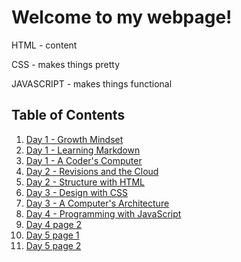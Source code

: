 
# Welcome to my webpage!

HTML - content

CSS - makes things pretty

JAVASCRIPT - makes things functional

## Table of Contents 

1. [Day 1 - Growth Mindset](growth-mindset.md)
2. [Day 1 - Learning Markdown](learning-markdown.md)
3. [Day 1 - A Coder's Computer](a-coder's-computer.md) 
4. [Day 2 - Revisions and the Cloud](revisions-and-cloud.md) 
5. [Day 2 - Structure with HTML](structure-with-HTML.md)
6. [Day 3 - Design with CSS](design-with-CSS.md)
7. [Day 3 - A Computer's Architecture](computer-architecture.md)
8. [Day 4 - Programming with JavaScript](programming-with-javascript.md)
9. [Day 4 page 2](day-4-2.md)
10. [Day 5 page 1](day-5-1.md)
11. [Day 5 page 2](day-5-2.md)



